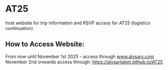 # AT25
host website for trip information and RSVP access for AT25 (logistics continuation)
## How to Access Website:
From now until November 1st 2025 - access through www.alysars.com
November 2nd onwards access through:
https://alysartabet.github.io/AT25
